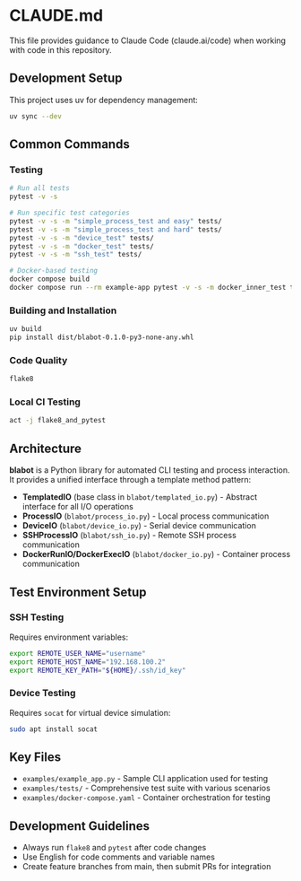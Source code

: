 # CLAUDE.md

This file provides guidance to Claude Code (claude.ai/code) when working with code in this repository.

## Development Setup

This project uses uv for dependency management:

```bash
uv sync --dev
```

## Common Commands

### Testing
```bash
# Run all tests
pytest -v -s

# Run specific test categories
pytest -v -s -m "simple_process_test and easy" tests/
pytest -v -s -m "simple_process_test and hard" tests/
pytest -v -s -m "device_test" tests/
pytest -v -s -m "docker_test" tests/
pytest -v -s -m "ssh_test" tests/

# Docker-based testing
docker compose build
docker compose run --rm example-app pytest -v -s -m docker_inner_test tests/
```

### Building and Installation
```bash
uv build
pip install dist/blabot-0.1.0-py3-none-any.whl
```

### Code Quality
```bash
flake8
```

### Local CI Testing
```bash
act -j flake8_and_pytest
```

## Architecture

**blabot** is a Python library for automated CLI testing and process interaction. It provides a unified interface through a template method pattern:

- **TemplatedIO** (base class in `blabot/templated_io.py`) - Abstract interface for all I/O operations
- **ProcessIO** (`blabot/process_io.py`) - Local process communication
- **DeviceIO** (`blabot/device_io.py`) - Serial device communication
- **SSHProcessIO** (`blabot/ssh_io.py`) - Remote SSH process communication  
- **DockerRunIO/DockerExecIO** (`blabot/docker_io.py`) - Container process communication

## Test Environment Setup

### SSH Testing
Requires environment variables:
```bash
export REMOTE_USER_NAME="username"
export REMOTE_HOST_NAME="192.168.100.2" 
export REMOTE_KEY_PATH="${HOME}/.ssh/id_key"
```

### Device Testing
Requires `socat` for virtual device simulation:
```bash
sudo apt install socat
```

## Key Files

- `examples/example_app.py` - Sample CLI application used for testing
- `examples/tests/` - Comprehensive test suite with various scenarios
- `examples/docker-compose.yaml` - Container orchestration for testing

## Development Guidelines

- Always run `flake8` and `pytest` after code changes
- Use English for code comments and variable names
- Create feature branches from main, then submit PRs for integration